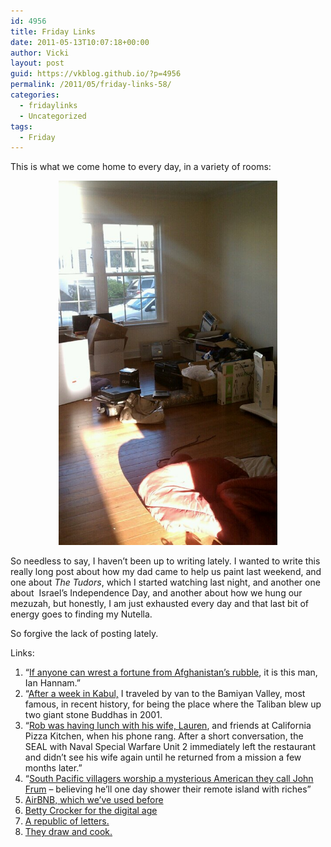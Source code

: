 ```yaml
---
id: 4956
title: Friday Links
date: 2011-05-13T10:07:18+00:00
author: Vicki
layout: post
guid: https://vkblog.github.io/?p=4956
permalink: /2011/05/friday-links-58/
categories:
  - fridaylinks
  - Uncategorized
tags:
  - Friday
---
```

This is what we come home to every day, in a variety of rooms:

<p style="text-align: center;">
  <a href="https://raw.githubusercontent.com/vkblog/vkblog.github.io/master/public/img/2011/05/wpid-IMAG0779.jpg"><img class="aligncenter size-full wp-image-4957" title="wpid-IMAG0779.jpg" src="https://raw.githubusercontent.com/vkblog/vkblog.github.io/master/public/img/2011/05/wpid-IMAG0779.jpg" alt="" width="350" height="583" /></a>
</p>

So needless to say, I haven&#8217;t been up to writing lately. I wanted to write this really long post about how my dad came to help us paint last weekend, and one about _The Tudors_, which I started watching last night, and another one about  Israel&#8217;s Independence Day, and another about how we hung our mezuzah, but honestly, I am just exhausted every day and that last bit of energy goes to finding my Nutella.

So forgive the lack of posting lately.

Links:

  1. &#8220;<a href="http://management.fortune.cnn.com/2011/05/11/jp-morgan-hunt-afghan-gold/" target="_blank">If anyone can wrest a fortune from Afghanistan&#8217;s rubble</a>, it is this man, Ian Hannam.&#8221;
  2. &#8220;<a href="http://www.smithsonianmag.com/people-places/A-Short-Walk-in-the-Afghan-Countryside.html#" target="_blank">After a week in Kabul,</a> I traveled by van to the Bamiyan Valley, most famous, in recent history, for being the place where the Taliban blew up two giant stone Buddhas in 2001.
  3. &#8220;<a href="http://www.stripes.com/news/danger-and-secrecy-inherent-in-special-ops-missions-test-strength-of-families-at-home-1.143299" target="_blank">Rob was having lunch with his wife, Lauren</a>, and friends at California Pizza Kitchen, when his phone rang. After a short conversation, the SEAL with Naval Special Warfare Unit 2 immediately left the restaurant and didn’t see his wife again until he returned from a mission a few months later.&#8221;
  4. &#8220;<a href="http://www.smithsonianmag.com/people-places/john.html" target="_blank">South Pacific villagers worship a mysterious American they call John Frum</a> &#8211; believing he&#8217;ll one day shower their remote island with riches&#8221;
  5. <a href="http://paulgraham.com/airbnb.html" target="_blank">AirBNB, which we&#8217;ve used before</a>
  6. <a href="http://www.annehelenpetersen.com/?p=2490" target="_blank">Betty Crocker for the digital age</a>
  7. <a href="http://www.tabletmag.com/life-and-religion/66732/republic-of-letters/" target="_blank">A republic of letters. </a>
  8. <a href="http://www.theydrawandcook.com/" target="_blank">They draw and cook.</a>